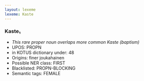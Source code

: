 ```yaml
---
layout: lexeme
lexeme: Kaste
---
```


###  Kaste₁

* _This rare proper noun overlaps more common *Kaste* (baptism)_
* UPOS:  PROPN
* in KOTUS dictionary under:  48
* Origins: finer joukahainen 
* Possible NER class:  FIRST
* Blacklisted:  PROPN-BLOCKING
* Semantic tags:  FEMALE

